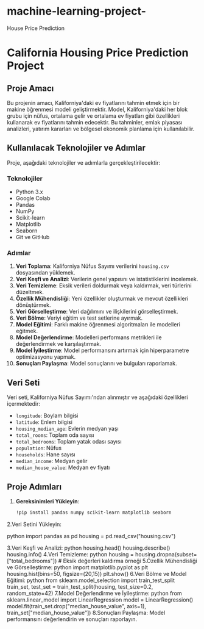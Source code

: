 # machine-learning-project-
House Price Prediction
# California Housing Price Prediction Project

## Proje Amacı
Bu projenin amacı, Kaliforniya'daki ev fiyatlarını tahmin etmek için bir makine öğrenmesi modeli geliştirmektir. Model, Kaliforniya'daki her blok grubu için nüfus, ortalama gelir ve ortalama ev fiyatları gibi özellikleri kullanarak ev fiyatlarını tahmin edecektir. Bu tahminler, emlak piyasası analizleri, yatırım kararları ve bölgesel ekonomik planlama için kullanılabilir.

## Kullanılacak Teknolojiler ve Adımlar
Proje, aşağıdaki teknolojiler ve adımlarla gerçekleştirilecektir:

### Teknolojiler
- Python 3.x
- Google Colab
- Pandas
- NumPy
- Scikit-learn
- Matplotlib
- Seaborn
- Git ve GitHub

### Adımlar
1. **Veri Toplama**: Kaliforniya Nüfus Sayımı verilerini `housing.csv` dosyasından yüklemek.
2. **Veri Keşfi ve Analizi**: Verilerin genel yapısını ve istatistiklerini incelemek.
3. **Veri Temizleme**: Eksik verileri doldurmak veya kaldırmak, veri türlerini düzeltmek.
4. **Özellik Mühendisliği**: Yeni özellikler oluşturmak ve mevcut özellikleri dönüştürmek.
5. **Veri Görselleştirme**: Veri dağılımını ve ilişkilerini görselleştirmek.
6. **Veri Bölme**: Veriyi eğitim ve test setlerine ayırmak.
7. **Model Eğitimi**: Farklı makine öğrenmesi algoritmaları ile modelleri eğitmek.
8. **Model Değerlendirme**: Modelleri performans metrikleri ile değerlendirmek ve karşılaştırmak.
9. **Model İyileştirme**: Model performansını artırmak için hiperparametre optimizasyonu yapmak.
10. **Sonuçları Paylaşma**: Model sonuçlarını ve bulguları raporlamak.

## Veri Seti
Veri seti, Kaliforniya Nüfus Sayımı'ndan alınmıştır ve aşağıdaki özellikleri içermektedir:
- `longitude`: Boylam bilgisi
- `latitude`: Enlem bilgisi
- `housing_median_age`: Evlerin medyan yaşı
- `total_rooms`: Toplam oda sayısı
- `total_bedrooms`: Toplam yatak odası sayısı
- `population`: Nüfus
- `households`: Hane sayısı
- `median_income`: Medyan gelir
- `median_house_value`: Medyan ev fiyatı

## Proje Adımları
1. **Gereksinimleri Yükleyin**:
   ```bash
   !pip install pandas numpy scikit-learn matplotlib seaborn
2.Veri Setini Yükleyin:

python
import pandas as pd
housing = pd.read_csv("housing.csv")

3.Veri Keşfi ve Analizi:
python
housing.head()
housing.describe()
housing.info()
4.Veri Temizleme:
python
housing = housing.dropna(subset=["total_bedrooms"])  # Eksik değerleri kaldırma örneği
5.Özellik Mühendisliği ve Görselleştirme:
python
import matplotlib.pyplot as plt
housing.hist(bins=50, figsize=(20,15))
plt.show()
6.Veri Bölme ve Model Eğitimi:
python
from sklearn.model_selection import train_test_split
train_set, test_set = train_test_split(housing, test_size=0.2, random_state=42)
7.Model Değerlendirme ve İyileştirme:
python
from sklearn.linear_model import LinearRegression
model = LinearRegression()
model.fit(train_set.drop("median_house_value", axis=1), train_set["median_house_value"])
8.Sonuçları Paylaşma: Model performansını değerlendirin ve sonuçları raporlayın.

